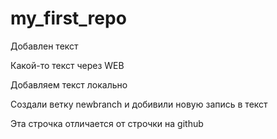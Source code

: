 # my_first_repo

Добавлен текст

Какой-то текст через WEB

Добавляем текст локально

Создали ветку newbranch и добивили новую запись в текст

Эта строчка отличается от строчки на github

